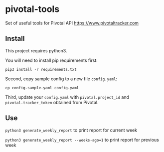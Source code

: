 # pivotal-tools

Set of useful tools for Pivotal API https://www.pivotaltracker.com

## Install

This project requires python3.

You will need to install pip requirements first:

`pip3 install -r requirements.txt`

Second, copy sample config to a new file `config.yaml`:

`cp config.sample.yaml config.yaml`

Third, update your `config.yaml` with `pivotal.project_id` and `pivotal.tracker_token` obtained from Pivotal.

## Use

`python3 generate_weekly_report` to print report for current week

`python3 generate_weekly_report --weeks-ago=1` to print report for previous week